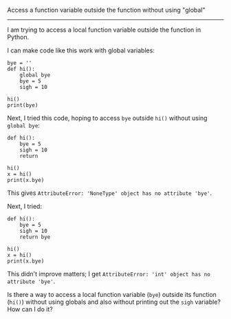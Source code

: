 Access a function variable outside the function without using "global"

----

I am trying to access a local function variable outside the function in Python.

I can make code like this work with global variables:
```
bye = ''
def hi():
    global bye
    bye = 5
    sigh = 10

hi()
print(bye)
```
Next, I tried this code, hoping to access `bye` outside `hi()` without using `global bye`:
```
def hi():
    bye = 5 
    sigh = 10
    return

hi()
x = hi()
print(x.bye)
```
This gives `AttributeError: 'NoneType' object has no attribute 'bye'`.

Next, I tried:
```
def hi():
    bye = 5
    sigh = 10
    return bye

hi()
x = hi()
print(x.bye)
```
This didn't improve matters; I get `AttributeError: 'int' object has no attribute 'bye'`.

Is there a way to access a local function variable (`bye`) outside its function (`hi()`) without using globals and also without printing out the `sigh` variable? How can I do it?